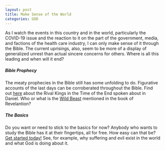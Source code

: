 ```yaml
---
layout: post
title: Make Sense of the World
categories: GOD
---
```


As I watch the events in this country and in the world, particularly the COVID-19 issue and the reaction to it on the part of the government, media, and factions of the health care industry, I can only make sense of it through the Bible. The current uprisings, also, seem to be more of a display of generalized unrest than actual sincere concerns for others. Where is all this leading and when will it end?

##### Bible Prophecy

The meaty prophecies in the Bible still has some unfolding to do. Figurative accounts of the last days can be corroberated throughout the Bible. Find out [here](https://www.jw.org/en/library/magazines/watchtower-study-may-2020/) about the Rival Kings in the Time of the End spoken about in Daniel. Who or what is the [Wild Beast](https://www.jw.org/en/library/magazines/w20040401/Identifying-the-Wild-Beast-and-Its-Mark/) mentioned in the book of Revelantion?

##### The Basics

Do you want or need to stick to the basics for now? Anybody who wants to study the Bible has it at their fingertips, all for free. How easy can that be? [Get started today!](www.jw.org/en/bible-teachings/online-lessons/) See, for example, why suffering and evil exist in the world and what God is doing about it.
